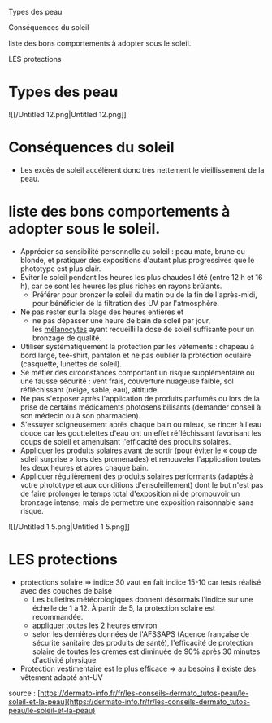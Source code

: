 Types des peau

Conséquences du soleil

liste des bons comportements à adopter sous le soleil.

LES protections

# Types des peau

![[/Untitled 12.png|Untitled 12.png]]

# Conséquences du soleil

- Les excès de soleil accélèrent donc très nettement le vieillissement de la peau.

# liste des bons comportements à adopter sous le soleil.

- Apprécier sa sensibilité personnelle au soleil : peau mate, brune ou blonde, et pratiquer des expositions d'autant plus progressives que le phototype est plus clair.
- Éviter le soleil pendant les heures les plus chaudes l'été (entre 12 h et 16 h), car ce sont les heures les plus riches en rayons brûlants.
    - Préférer pour bronzer le soleil du matin ou de la fin de l'après-midi, pour bénéficier de la filtration des UV par l'atmosphère.
- Ne pas rester sur la plage des heures entières et
    - ne pas dépasser une heure de bain de soleil par jour, les [mélanocytes](https://dermato-info.fr/fr/d%C3%A9finition/melanocytes) ayant recueilli la dose de soleil suffisante pour un bronzage de qualité.
- Utiliser systématiquement la protection par les vêtements : chapeau à bord large, tee-shirt, pantalon et ne pas oublier la protection oculaire (casquette, lunettes de soleil).
- Se méfier des circonstances comportant un risque supplémentaire ou une fausse sécurité : vent frais, couverture nuageuse faible, sol réfléchissant (neige, sable, eau), altitude.
- Ne pas s'exposer après l'application de produits parfumés ou lors de la prise de certains médicaments photosensibilisants (demander conseil à son médecin ou à son pharmacien).
- S'essuyer soigneusement après chaque bain ou mieux, se rincer à l'eau douce car les gouttelettes d'eau ont un effet réfléchissant favorisant les coups de soleil et amenuisant l'efficacité des produits solaires.
- Appliquer les produits solaires avant de sortir (pour éviter le « coup de soleil surprise » lors des promenades) et renouveler l'application toutes les deux heures et après chaque bain.
- Appliquer régulièrement des produits solaires performants (adaptés à votre phototype et aux conditions d'ensoleillement) dont le but n'est pas de faire prolonger le temps total d'exposition ni de promouvoir un bronzage intense, mais de permettre une exposition raisonnable sans risque.

![[/Untitled 1 5.png|Untitled 1 5.png]]

# LES protections

- protections solaire ⇒ indice 30 vaut en fait indice 15-10 car tests réalisé avec des couches de baisé
    - Les bulletins météorologiques donnent désormais l'indice sur une échelle de 1 à 12. À partir de 5, la protection solaire est recommandée.
    - appliquer toutes les 2 heures environ
    - selon les dernières données de l'AFSSAPS (Agence française de sécurité sanitaire des produits de santé), l'efficacité de protection solaire de toutes les crèmes est diminuée de 90% après 30 minutes d'activité physique.
- Protection vestimentaire est le plus efficace ⇒ au besoins il existe des vêtement adapté ant-UV

source : [https://dermato-info.fr/fr/les-conseils-dermato_tutos-peau/le-soleil-et-la-peau](https://dermato-info.fr/fr/les-conseils-dermato_tutos-peau/le-soleil-et-la-peau)